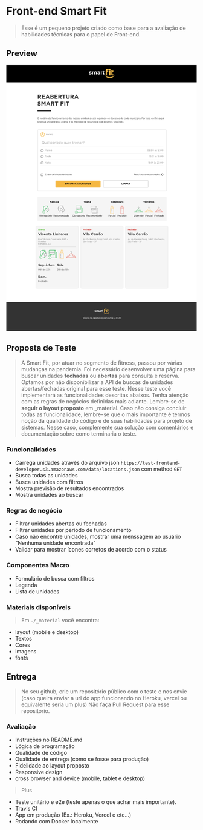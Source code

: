 # Front-end Smart Fit

> Esse é um pequeno projeto criado como base para a avaliação de habilidades técnicas para o papel de Front-end.

## Preview

![preview](preview.png)

## Proposta de Teste

> A Smart Fit, por atuar no segmento de fitness, passou por várias mudanças na pandemia. Foi necessário desenvolver uma página para buscar unidades **fechadas** ou **abertas** para consulta e reserva.
> Optamos por não disponibilizar a API de buscas de unidades abertas/fechadas original para esse teste.
> Nesse teste você implementará as funcionalidades descritas abaixos. Tenha atenção com as regras de negócios definidas mais adiante.
> Lembre-se de **seguir o layout proposto** em _material.
> Caso não consiga concluir todas as funcionalidade, lembre-se que o mais importante é termos noção da qualidade do código e de suas habilidades para projeto de sistemas. Nesse caso, complemente sua solução com comentários e documentação sobre como terminaria o teste.

### Funcionalidades

- Carrega unidades através do arquivo json `https://test-frontend-developer.s3.amazonaws.com/data/locations.json` com method `GET`
- Busca todas as unidades
- Busca unidades com filtros
- Mostra previsão de resultados encontrados
- Mostra unidades ao buscar

### Regras de negócio

- Filtrar unidades abertas ou fechadas
- Filtrar unidades por período de funcionamento
- Caso não encontre unidades, mostrar uma menssagem ao usuário "Nenhuma unidade encontrada"
- Validar para mostrar ícones corretos de acordo com o status

### Componentes Macro

- Formulário de busca com filtros
- Legenda
- Lista de unidades

### Materiais disponíveis

> Em `./_material` você encontra:

- layout (mobile e desktop)
- Textos
- Cores
- imagens
- fonts

## Entrega

> No seu github, crie um repositório público com o teste e nos envie (caso queira enviar a url do app funcionando no Heroku, vercel ou equivalente seria um plus)
> Não faça Pull Request para esse repositório.

### Avaliação

- Instruções no README.md
- Lógica de programação
- Qualidade de código
- Qualidade de entrega (como se fosse para produção)
- Fidelidade ao layout proposto
- Responsive design
- cross browser and device (mobile, tablet e desktop)

> Plus

- Teste unitário e e2e (teste apenas o que achar mais importante).
- Travis CI
- App em produção (Ex.: Heroku, Vercel e etc...)
- Rodando com Docker localmente
